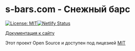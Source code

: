 # s-bars.com - Снежный барс <!-- omit in toc -->

[![License: MIT](https://img.shields.io/badge/License-MIT-blue.svg)](https://opensource.org/licenses/MIT)[![Netlify Status](https://api.netlify.com/api/v1/badges/b08c700d-a97c-4f7d-aa81-76c0d7288b2f/deploy-status)](https://app.netlify.com/sites/s-bars/deploys)

[Документация к сайту](https://alextim.github.io/s-bars/)

Этот проект Open Source и доступен под лицезией [MIT](https://github.com/alextim/s-bars/blob/main/LICENSE)
